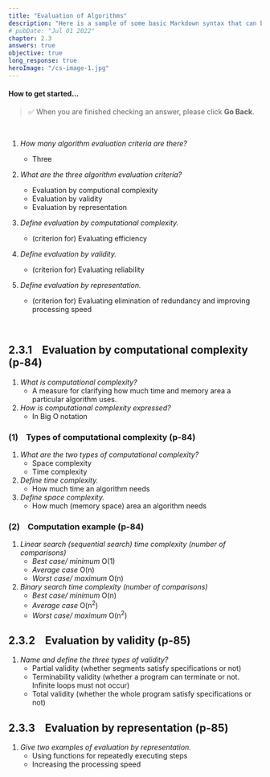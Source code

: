 ```yaml
---
title: "Evaluation of Algorithms"
description: "Here is a sample of some basic Markdown syntax that can be used when writing Markdown content in Astro."
# pubDate: "Jul 01 2022"
chapter: 2.3
answers: true
objective: true
long_response: true
heroImage: "/cs-image-1.jpg"
---
```


#### How to get started...

<!-- > The following notes are **_general-purpose_**.
> They may be examinable in both objective-type and long-response-type questions. -->

> ✅ When you are finished checking an answer, please click **Go Back**.

<br>

1.  _How many algorithm evaluation criteria are there?_

    - Three

2.  _What are the three algorithm evaluation criteria?_

    - Evaluation by computional complexity
    - Evaluation by validity
    - Evaluation by representation

3.  _Define evaluation by computational complexity._
    - (criterion for) Evaluating efficiency
4.  _Define evaluation by validity._
    - (criterion for) Evaluating reliability
5.  _Define evaluation by representation._
    - (criterion for) Evaluating elimination of redundancy and improving processing speed

<br>

## 2.3.1 &nbsp;&nbsp; Evaluation by computational complexity (p-84)

1.  _What is computational complexity?_
    - A measure for clarifying how much time and memory area a particular algorithm uses.
2.  _How is computational complexity expressed?_
    - In Big O notation

### (1) &nbsp;&nbsp; Types of computational complexity (p-84)

1. _What are the two types of computational complexity?_
   - Space complexity
   - Time complexity
2. _Define time complexity._
   - How much time an algorithm needs
3. _Define space complexity._
   - How much (memory space) area an algorithm needs

### (2) &nbsp;&nbsp; Computation example (p-84)

1. _Linear search (sequential search) time complexity (number of comparisons)_
   - _Best case/ minimum_ O(1)
   - _Average case_ O(n)
   - _Worst case/ maximum_ O(n)
1. _Binary search time complexity (number of comparisons)_
   - _Best case/ minimum_ O(n)
   - _Average case_ O(n<sup>2</sup>)
   - _Worst case/ maximum_ O(n<sup>2</sup>)
   <!-- 2. _What are the minimum, average, and maximum number of times of comparisons (best case, average case, worst case complexities) for binary search algorithm?_
   - O(n)
   - O(n<sup>2</sup>)
   - O(n<sup>2</sup>) -->

## 2.3.2 &nbsp;&nbsp; Evaluation by validity (p-85)

1. _Name and define the three types of validity?_
   - Partial validity (whether segments satisfy specifications or not)
   - Terminability validity (whether a program can terminate or not. Infinite loops must not occur)
   - Total validity (whether the whole program satisfy specifications or not)

## 2.3.3 &nbsp;&nbsp; Evaluation by representation (p-85)

1. _Give two examples of evaluation by representation._
   - Using functions for repeatedly executing steps
   - Increasing the processing speed
